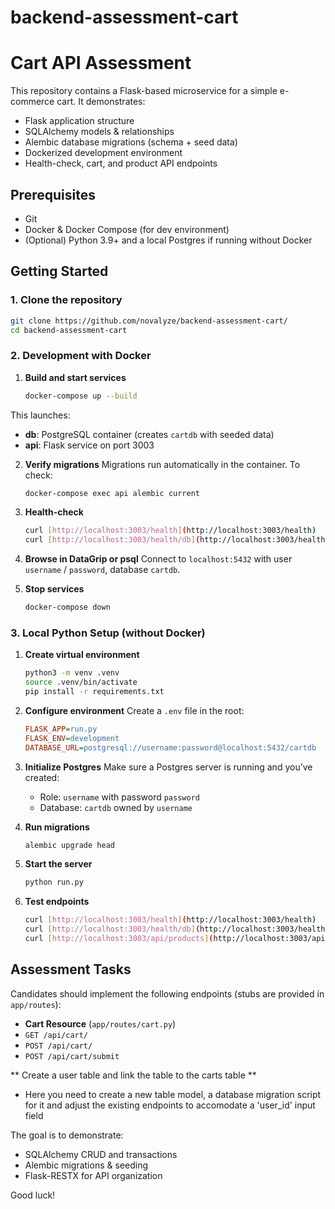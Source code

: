 # backend-assessment-cart

# Cart API Assessment

This repository contains a Flask-based microservice for a simple e-commerce cart. It demonstrates:

- Flask application structure
- SQLAlchemy models & relationships
- Alembic database migrations (schema + seed data)
- Dockerized development environment
- Health-check, cart, and product API endpoints

## Prerequisites

- Git
- Docker & Docker Compose (for dev environment)
- (Optional) Python 3.9+ and a local Postgres if running without Docker

## Getting Started

### 1. Clone the repository

```bash
git clone https://github.com/novalyze/backend-assessment-cart/
cd backend-assessment-cart
```

### 2. Development with Docker

1. **Build and start services**

   ```bash
   docker-compose up --build
   ```

This launches:

- **db**: PostgreSQL container (creates `cartdb` with seeded data)
- **api**: Flask service on port 3003

2. **Verify migrations**
   Migrations run automatically in the container. To check:

   ```bash
   docker-compose exec api alembic current
   ```

3. **Health-check**

   ```bash
   curl [http://localhost:3003/health](http://localhost:3003/health)
   curl [http://localhost:3003/health/db](http://localhost:3003/health/db)
   ```

4. **Browse in DataGrip or psql**
   Connect to `localhost:5432` with user `username` / `password`, database `cartdb`.

5. **Stop services**

   ```bash
   docker-compose down
   ```

### 3. Local Python Setup (without Docker)

1. **Create virtual environment**

   ```bash
   python3 -m venv .venv
   source .venv/bin/activate
   pip install -r requirements.txt
   ```

2. **Configure environment**
   Create a `.env` file in the root:

   ```ini
   FLASK_APP=run.py
   FLASK_ENV=development
   DATABASE_URL=postgresql://username:password@localhost:5432/cartdb
   ```

3. **Initialize Postgres**
   Make sure a Postgres server is running and you’ve created:

   - Role: `username` with password `password`
   - Database: `cartdb` owned by `username`

4. **Run migrations**

   ```bash
   alembic upgrade head
   ```

5. **Start the server**

   ```bash
   python run.py
   ```

6. **Test endpoints**

   ```bash
   curl [http://localhost:3003/health](http://localhost:3003/health)
   curl [http://localhost:3003/health/db](http://localhost:3003/health/db)
   curl [http://localhost:3003/api/products](http://localhost:3003/api/products)
   ```

## Assessment Tasks

Candidates should implement the following endpoints (stubs are provided in `app/routes`):

- **Cart Resource** (`app/routes/cart.py`)
- `GET /api/cart/`
- `POST /api/cart/`
- `POST /api/cart/submit`

** Create a user table and link the table to the carts table **
- Here you need to create a new table model, a database migration script for it and adjust the existing endpoints to accomodate a 'user_id' input field

The goal is to demonstrate:

- SQLAlchemy CRUD and transactions
- Alembic migrations & seeding
- Flask-RESTX for API organization

Good luck!

